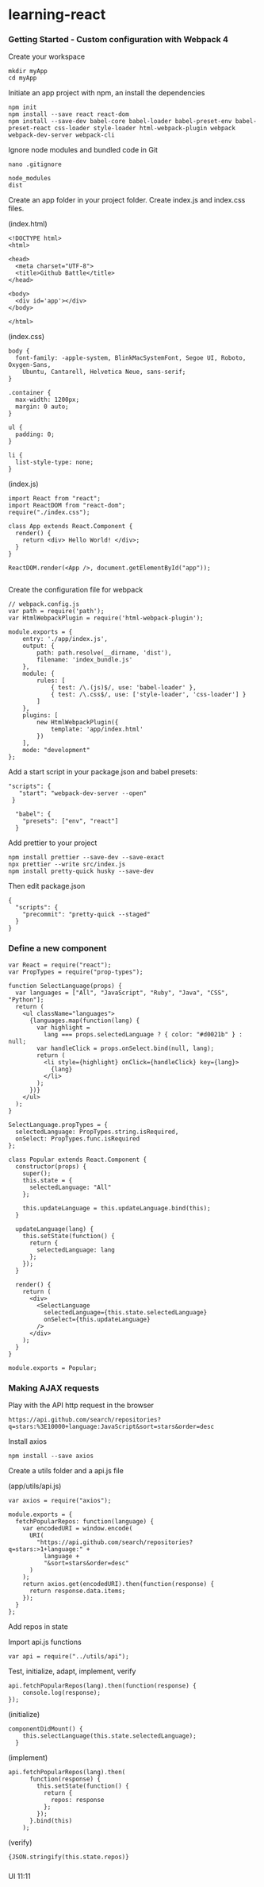 # learning-react

### Getting Started - Custom configuration with Webpack 4

Create your workspace

```
mkdir myApp
cd myApp
```

Initiate an app project with npm, an install the dependencies

```
npm init
npm install --save react react-dom
npm install --save-dev babel-core babel-loader babel-preset-env babel-preset-react css-loader style-loader html-webpack-plugin webpack webpack-dev-server webpack-cli
```

Ignore node modules and bundled code in Git 

```
nano .gitignore
```
```
node_modules
dist
```

Create an app folder  in your project folder.
Create index.js and index.css files.

(index.html)
```
<!DOCTYPE html>
<html>

<head>
  <meta charset="UTF-8">
  <title>Github Battle</title>
</head>

<body>
  <div id='app'></div>
</body>

</html>
```
(index.css)
```
body {
  font-family: -apple-system, BlinkMacSystemFont, Segoe UI, Roboto, Oxygen-Sans,
    Ubuntu, Cantarell, Helvetica Neue, sans-serif;
}

.container {
  max-width: 1200px;
  margin: 0 auto;
}

ul {
  padding: 0;
}

li {
  list-style-type: none;
}
```
(index.js)
```
import React from "react";
import ReactDOM from "react-dom";
require("./index.css");

class App extends React.Component {
  render() {
    return <div> Hello World! </div>;
  }
}

ReactDOM.render(<App />, document.getElementById("app"));


```


Create the configuration file for webpack



```
// webpack.config.js
var path = require('path');
var HtmlWebpackPlugin = require('html-webpack-plugin');

module.exports = {
	entry: './app/index.js',
	output: {
		path: path.resolve(__dirname, 'dist'),
		filename: 'index_bundle.js'
	},
	module: {
		rules: [
			{ test: /\.(js)$/, use: 'babel-loader' },
			{ test: /\.css$/, use: ['style-loader', 'css-loader'] }
		]
	},
	plugins: [
		new HtmlWebpackPlugin({
			template: 'app/index.html'
		})
	],
	mode: "development"
};
```

 Add a start script in your package.json and babel presets:
 
 ```
 "scripts": {
    "start": "webpack-dev-server --open"
  }
```

```
  "babel": {
    "presets": ["env", "react"]
  }
```


Add prettier to your project
```
npm install prettier --save-dev --save-exact
npx prettier --write src/index.js
npm install pretty-quick husky --save-dev
```
Then edit package.json
```
{
  "scripts": {
    "precommit": "pretty-quick --staged"
  }
}
```



### Define a new component

```
var React = require("react");
var PropTypes = require("prop-types");

function SelectLanguage(props) {
  var languages = ["All", "JavaScript", "Ruby", "Java", "CSS", "Python"];
  return (
    <ul className="languages">
      {languages.map(function(lang) {
        var highlight =
          lang === props.selectedLanguage ? { color: "#d0021b" } : null;
        var handleClick = props.onSelect.bind(null, lang);
        return (
          <li style={highlight} onClick={handleClick} key={lang}>
            {lang}
          </li>
        );
      })}
    </ul>
  );
}

SelectLanguage.propTypes = {
  selectedLanguage: PropTypes.string.isRequired,
  onSelect: PropTypes.func.isRequired
};

class Popular extends React.Component {
  constructor(props) {
    super();
    this.state = {
      selectedLanguage: "All"
    };

    this.updateLanguage = this.updateLanguage.bind(this);
  }

  updateLanguage(lang) {
    this.setState(function() {
      return {
        selectedLanguage: lang
      };
    });
  }

  render() {
    return (
      <div>
        <SelectLanguage
          selectedLanguage={this.state.selectedLanguage}
          onSelect={this.updateLanguage}
        />
      </div>
    );
  }
}

module.exports = Popular;
```


### Making AJAX requests

Play with the API http request in the browser
```
https://api.github.com/search/repositories?q=stars:%3E10000+language:JavaScript&sort=stars&order=desc
```

Install axios
```
npm install --save axios
```

Create a utils folder and a api.js file

(app/utils/api.js)
```
var axios = require("axios");

module.exports = {
  fetchPopularRepos: function(language) {
    var encodedURI = window.encode(
      URI(
        "https://api.github.com/search/repositories?q=stars:>1+language:" +
          language +
          "&sort=stars&order=desc"
      )
    );
    return axios.get(encodedURI).then(function(response) {
      return response.data.items;
    });
  }
};
```

Add repos in state

Import api.js functions
```
var api = require("../utils/api");
```

Test, initialize, adapt, implement, verify

```
api.fetchPopularRepos(lang).then(function(response) {
    console.log(response);
});
```

(initialize)
```
componentDidMount() {
    this.selectLanguage(this.state.selectedLanguage);
  }
```

(implement)
```
api.fetchPopularRepos(lang).then(
      function(response) {
        this.setState(function() {
          return {
            repos: response
          };
        });
      }.bind(this)
    );
```

(verify)
```
{JSON.stringify(this.state.repos)}
```


###
UI 11:11

<!--stackedit_data:
eyJoaXN0b3J5IjpbMjA5ODI5MDMwNV19
-->